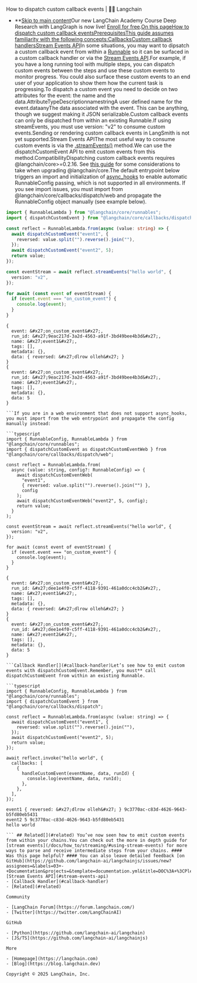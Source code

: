 How to dispatch custom callback events | 🦜️🔗 Langchain
- **[Skip to main content](#__docusaurus_skipToContent_fallback)Our new LangChain Academy Course Deep Research with LangGraph is now live! [Enroll for free](https://academy.langchain.com/courses/deep-research-with-langgraph/?utm_medium=internal&utm_source=docs&utm_campaign=q3-2025_deep-research-course_co).[On this pageHow to dispatch custom callback eventsPrerequisitesThis guide assumes familiarity with the following concepts:Callbacks](/docs/concepts/callbacks)[Custom callback handlers](/docs/how_to/custom_callbacks)[Stream Events API](/docs/concepts/streaming#streamevents)In some situations, you may want to dipsatch a custom callback event from within a [Runnable](/docs/concepts/#runnable-interface) so it can be surfaced in a custom callback handler or via the [Stream Events API](/docs/concepts/streaming#streamevents).For example, if you have a long running tool with multiple steps, you can dispatch custom events between the steps and use these custom events to monitor progress. You could also surface these custom events to an end user of your application to show them how the current task is progressing.To dispatch a custom event you need to decide on two attributes for the event: the name and the data.AttributeTypeDescriptionnamestringA user defined name for the event.dataanyThe data associated with the event. This can be anything, though we suggest making it JSON serializable.Custom callback events can only be dispatched from within an existing Runnable.If using streamEvents, you must use version: "v2" to consume custom events.Sending or rendering custom callback events in LangSmith is not yet supported.Stream Events API[​](#stream-events-api)The most useful way to consume custom events is via the [.streamEvents()](/docs/concepts/streaming#streamevents) method.We can use the dispatchCustomEvent API to emit custom events from this method.CompatibilityDispatching custom callback events requires @langchain/core>=0.2.16. See [this guide](/docs/how_to/installation/#installing-integration-packages) for some considerations to take when upgrading @langchain/core.The default entrypoint below triggers an import and initialization of [async_hooks](https://nodejs.org/api/async_hooks.html) to enable automatic RunnableConfig passing, which is not supported in all environments. If you see import issues, you must import from @langchain/core/callbacks/dispatch/web and propagate the RunnableConfig object manually (see example below).

```typescript
import { RunnableLambda } from "@langchain/core/runnables";
import { dispatchCustomEvent } from "@langchain/core/callbacks/dispatch";

const reflect = RunnableLambda.from(async (value: string) => {
  await dispatchCustomEvent("event1", {
    reversed: value.split("").reverse().join(""),
  });
  await dispatchCustomEvent("event2", 5);
  return value;
});

const eventStream = await reflect.streamEvents("hello world", {
  version: "v2",
});

for await (const event of eventStream) {
  if (event.event === "on_custom_event") {
    console.log(event);
  }
}

```

```text
{
  event: &#x27;on_custom_event&#x27;,
  run_id: &#x27;9eac217d-3a2d-4563-a91f-3bd49bee4b3d&#x27;,
  name: &#x27;event1&#x27;,
  tags: [],
  metadata: {},
  data: { reversed: &#x27;dlrow olleh&#x27; }
}
{
  event: &#x27;on_custom_event&#x27;,
  run_id: &#x27;9eac217d-3a2d-4563-a91f-3bd49bee4b3d&#x27;,
  name: &#x27;event2&#x27;,
  tags: [],
  metadata: {},
  data: 5
}

```If you are in a web environment that does not support async_hooks, you must import from the web entrypoint and propagate the config manually instead:

```typescript
import { RunnableConfig, RunnableLambda } from "@langchain/core/runnables";
import { dispatchCustomEvent as dispatchCustomEventWeb } from "@langchain/core/callbacks/dispatch/web";

const reflect = RunnableLambda.from(
  async (value: string, config?: RunnableConfig) => {
    await dispatchCustomEventWeb(
      "event1",
      { reversed: value.split("").reverse().join("") },
      config
    );
    await dispatchCustomEventWeb("event2", 5, config);
    return value;
  }
);

const eventStream = await reflect.streamEvents("hello world", {
  version: "v2",
});

for await (const event of eventStream) {
  if (event.event === "on_custom_event") {
    console.log(event);
  }
}

```

```text
{
  event: &#x27;on_custom_event&#x27;,
  run_id: &#x27;dee1e4f0-c5ff-4118-9391-461a0dcc4cb2&#x27;,
  name: &#x27;event1&#x27;,
  tags: [],
  metadata: {},
  data: { reversed: &#x27;dlrow olleh&#x27; }
}
{
  event: &#x27;on_custom_event&#x27;,
  run_id: &#x27;dee1e4f0-c5ff-4118-9391-461a0dcc4cb2&#x27;,
  name: &#x27;event2&#x27;,
  tags: [],
  metadata: {},
  data: 5
}

```Callback Handler[​](#callback-handler)Let’s see how to emit custom events with dispatchCustomEvent.Remember, you must** call dispatchCustomEvent from within an existing Runnable.

```typescript
import { RunnableConfig, RunnableLambda } from "@langchain/core/runnables";
import { dispatchCustomEvent } from "@langchain/core/callbacks/dispatch";

const reflect = RunnableLambda.from(async (value: string) => {
  await dispatchCustomEvent("event1", {
    reversed: value.split("").reverse().join(""),
  });
  await dispatchCustomEvent("event2", 5);
  return value;
});

await reflect.invoke("hello world", {
  callbacks: [
    {
      handleCustomEvent(eventName, data, runId) {
        console.log(eventName, data, runId);
      },
    },
  ],
});

```

```text
event1 { reversed: &#x27;dlrow olleh&#x27; } 9c3770ac-c83d-4626-9643-b5fd80eb5431
event2 5 9c3770ac-c83d-4626-9643-b5fd80eb5431
hello world

``` ## Related[​](#related) You’ve now seen how to emit custom events from within your chains.You can check out the more in depth guide for [stream events](/docs/how_to/streaming/#using-stream-events) for more ways to parse and receive intermediate steps from your chains. #### Was this page helpful? #### You can also leave detailed feedback [on GitHub](https://github.com/langchain-ai/langchainjs/issues/new?assignees=&labels=03+-+Documentation&projects=&template=documentation.yml&title=DOC%3A+%3CPlease+write+a+comprehensive+title+after+the+%27DOC%3A+%27+prefix%3E). [Stream Events API](#stream-events-api)
- [Callback Handler](#callback-handler)
- [Related](#related)

Community

- [LangChain Forum](https://forum.langchain.com/)
- [Twitter](https://twitter.com/LangChainAI)

GitHub

- [Python](https://github.com/langchain-ai/langchain)
- [JS/TS](https://github.com/langchain-ai/langchainjs)

More

- [Homepage](https://langchain.com)
- [Blog](https://blog.langchain.dev)

Copyright © 2025 LangChain, Inc.